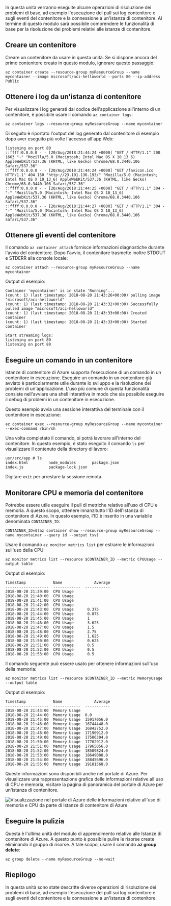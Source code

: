 In questa unità verranno eseguite alcune operazioni di risoluzione dei problemi di base, ad esempio l'esecuzione del pull sui log contenitore e sugli eventi del contenitore e la connessione a un'istanza di contenitore. Al termine di questo modulo sarà possibile comprendere le funzionalità di base per la risoluzione dei problemi relativi alle istanze di contenitore.

## <a name="create-a-container"></a>Creare un contenitore

Creare un contenitore da usare in questa unità. Se si dispone ancora del primo contenitore creato in questo modulo, ignorare questo passaggio:

```azurecli
az container create --resource-group myResourceGroup --name mycontainer --image microsoft/aci-helloworld --ports 80 --ip-address Public
```

## <a name="get-logs-from-a-container-instance"></a>Ottenere i log da un'istanza di contenitore

Per visualizzare i log generati dal codice dell'applicazione all'interno di un contenitore, è possibile usare il comando `az container logs`:

```azazurecli
az container logs --resource-group myResourceGroup --name mycontainer
```

Di seguito è riportato l'output del log generato dal contenitore di esempio dopo aver eseguito più volte l'accesso all'app Web:

```output
listening on port 80
::ffff:0.0.0.0 - - [20/Aug/2018:21:44:24 +0000] "GET / HTTP/1.1" 200 1663 "-" "Mozilla/5.0 (Macintosh; Intel Mac OS X 10_13_6) AppleWebKit/537.36 (KHTML, like Gecko) Chrome/68.0.3440.106 Safari/537.36"
::ffff:0.0.0.0 - - [20/Aug/2018:21:44:24 +0000] "GET /favicon.ico HTTP/1.1" 404 150 "http://23.101.136.193/" "Mozilla/5.0 (Macintosh; Intel Mac OS X 10_13_6) AppleWebKit/537.36 (KHTML, like Gecko) Chrome/68.0.3440.106 Safari/537.36"
::ffff:0.0.0.0 - - [20/Aug/2018:21:44:25 +0000] "GET / HTTP/1.1" 304 - "-" "Mozilla/5.0 (Macintosh; Intel Mac OS X 10_13_6) AppleWebKit/537.36 (KHTML, like Gecko) Chrome/68.0.3440.106 Safari/537.36"
::ffff:0.0.0.0 - - [20/Aug/2018:21:44:27 +0000] "GET / HTTP/1.1" 304 - "-" "Mozilla/5.0 (Macintosh; Intel Mac OS X 10_13_6) AppleWebKit/537.36 (KHTML, like Gecko) Chrome/68.0.3440.106 Safari/537.36"
```

## <a name="get-container-events"></a>Ottenere gli eventi del contenitore

Il comando `az container attach` fornisce informazioni diagnostiche durante l'avvio del contenitore. Dopo l'avvio, il contenitore trasmette inoltre STDOUT e STDERR alla console locale:

```azazurecli
az container attach --resource-group myResourceGroup --name mycontainer
```

Output di esempio:


```output
Container 'mycontainer' is in state 'Running'...
(count: 1) (last timestamp: 2018-08-20 21:43:26+00:00) pulling image "microsoft/aci-helloworld"
(count: 1) (last timestamp: 2018-08-20 21:43:32+00:00) Successfully pulled image "microsoft/aci-helloworld"
(count: 1) (last timestamp: 2018-08-20 21:43:33+00:00) Created container
(count: 1) (last timestamp: 2018-08-20 21:43:33+00:00) Started container

Start streaming logs:
listening on port 80
listening on port 80
```

## <a name="execute-a-command-in-a-container"></a>Eseguire un comando in un contenitore

Istanze di contenitore di Azure supporta l'esecuzione di un comando in un contenitore in esecuzione. Eseguire un comando in un contenitore già avviato è particolarmente utile durante lo sviluppo e la risoluzione dei problemi di un'applicazione. L'uso più comune di questa funzionalità consiste nell'avviare una shell interattiva in modo che sia possibile eseguire il debug di problemi in un contenitore in esecuzione.

Questo esempio avvia una sessione interattiva del terminale con il contenitore in esecuzione:

```azurecli
az container exec --resource-group myResourceGroup --name mycontainer --exec-command /bin/sh
```

Una volta completato il comando, si potrà lavorare all'interno del contenitore. In questo esempio, è stato eseguito il comando `ls` per visualizzare il contenuto della directory di lavoro:

```output
usr/src/app # ls
index.html         node_modules       package.json
index.js           package-lock.json
```

Digitare `exit` per arrestare la sessione remota.

## <a name="monitor-container-cpu-and-memory"></a>Monitorare CPU e memoria del contenitore

Potrebbe essere utile eseguire il pull di metriche relative all'uso di CPU e memoria. A questo scopo, ottenere innanzitutto l'ID dell'Istanza di contenitore di Azure. In questo esempio, l'ID è inserito in una variabile denominata `CONTAINER_ID`:

```azurecli
CONTAINER_ID=$(az container show --resource-group myResourceGroup --name mycontainer --query id --output tsv)
```

Usare il comando `az monitor metrics list` per estrarre le informazioni sull'uso della CPU:

```azurecli
az monitor metrics list --resource $CONTAINER_ID --metric CPUUsage --output table
```

Output di esempio:

```output
Timestamp            Name              Average
-------------------  ------------  -----------
2018-08-20 21:39:00  CPU Usage
2018-08-20 21:40:00  CPU Usage
2018-08-20 21:41:00  CPU Usage
2018-08-20 21:42:00  CPU Usage
2018-08-20 21:43:00  CPU Usage      0.375
2018-08-20 21:44:00  CPU Usage      0.875
2018-08-20 21:45:00  CPU Usage      1
2018-08-20 21:46:00  CPU Usage      3.625
2018-08-20 21:47:00  CPU Usage      1.5
2018-08-20 21:48:00  CPU Usage      2.75
2018-08-20 21:49:00  CPU Usage      1.625
2018-08-20 21:50:00  CPU Usage      0.625
2018-08-20 21:51:00  CPU Usage      0.5
2018-08-20 21:52:00  CPU Usage      0.5
2018-08-20 21:53:00  CPU Usage      0.5
```

Il comando seguente può essere usato per ottenere informazioni sull'uso della memoria:

```azurecli
az monitor metrics list --resource $CONTAINER_ID --metric MemoryUsage --output table
```

Output di esempio:

```output
Timestamp            Name              Average
-------------------  ------------  -----------
2018-08-20 21:43:00  Memory Usage
2018-08-20 21:44:00  Memory Usage  0.0
2018-08-20 21:45:00  Memory Usage  15917056.0
2018-08-20 21:46:00  Memory Usage  16744448.0
2018-08-20 21:47:00  Memory Usage  16842752.0
2018-08-20 21:48:00  Memory Usage  17190912.0
2018-08-20 21:49:00  Memory Usage  17506304.0
2018-08-20 21:50:00  Memory Usage  17702912.0
2018-08-20 21:51:00  Memory Usage  17965056.0
2018-08-20 21:52:00  Memory Usage  18509824.0
2018-08-20 21:53:00  Memory Usage  18649088.0
2018-08-20 21:54:00  Memory Usage  18845696.0
2018-08-20 21:55:00  Memory Usage  19181568.0
```

Queste informazioni sono disponibili anche nel portale di Azure. Per visualizzare una rappresentazione grafica delle informazioni relative all'uso di CPU e memoria, visitare la pagina di panoramica del portale di Azure per un'istanza di contenitore.

![Visualizzazione nel portale di Azure delle informazioni relative all'uso di memoria e CPU da parte di Istanze di contenitore di Azure](../media-draft/cpu-memory.png)

## <a name="clean-up"></a>Eseguire la pulizia
<!---TODO: Update for sandbox?--->

Questa è l'ultima unità del modulo di apprendimento relativo alle Istanze di contenitore di Azure. A questo punto è possibile pulire le risorse create eliminando il gruppo di risorse. A tale scopo, usare il comando **az group delete**:

```azurecli
az group delete --name myResourceGroup --no-wait
```

## <a name="summary"></a>Riepilogo

In questa unità sono state descritte diverse operazioni di risoluzione dei problemi di base, ad esempio l'esecuzione del pull sui log contenitore e sugli eventi del contenitore e la connessione a un'istanza di contenitore.